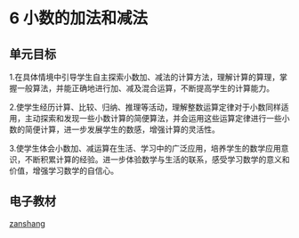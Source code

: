 # 6 小数的加法和减法

## 单元目标

1.在具体情境中引导学生自主探索小数加、减法的计算方法，理解计算的算理，掌握一般算法，并能正确地进行加、减及混合运算，不断提高学生的计算能力。

2.使学生经历计算、比较、归纳、推理等活动，理解整数运算定律对于小数同样适用，主动探索和发现一些小数计算的简便算法，并会运用这些运算定律进行一些小数的简便计算，进一步发展学生的数感，增强计算的灵活性。

3.使学生体会小数加、减运算在生活、学习中的广泛应用，培养学生的数学应用意识，不断积累计算的经验。进一步体验数学与生活的联系，感受学习数学的意义和价值，增强学习数学的自信心。

## 电子教材

<Epep grade="xxsx4b" :pep="1221001402131" :pages="69" :paged="78" ></Epep>

[zanshang](../res/zanshang.md ':include')